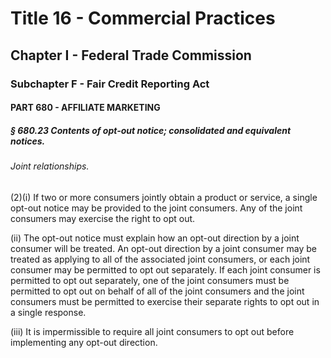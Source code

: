 
# Title 16 - Commercial Practices
## Chapter I - Federal Trade Commission
### Subchapter F - Fair Credit Reporting Act
#### PART 680 - AFFILIATE MARKETING
##### § 680.23 Contents of opt-out notice; consolidated and equivalent notices.
###### Joint relationships.

(2)(i) If two or more consumers jointly obtain a product or service, a single opt-out notice may be provided to the joint consumers. Any of the joint consumers may exercise the right to opt out.

(ii) The opt-out notice must explain how an opt-out direction by a joint consumer will be treated. An opt-out direction by a joint consumer may be treated as applying to all of the associated joint consumers, or each joint consumer may be permitted to opt out separately. If each joint consumer is permitted to opt out separately, one of the joint consumers must be permitted to opt out on behalf of all of the joint consumers and the joint consumers must be permitted to exercise their separate rights to opt out in a single response.

(iii) It is impermissible to require all joint consumers to opt out before implementing any opt-out direction.
